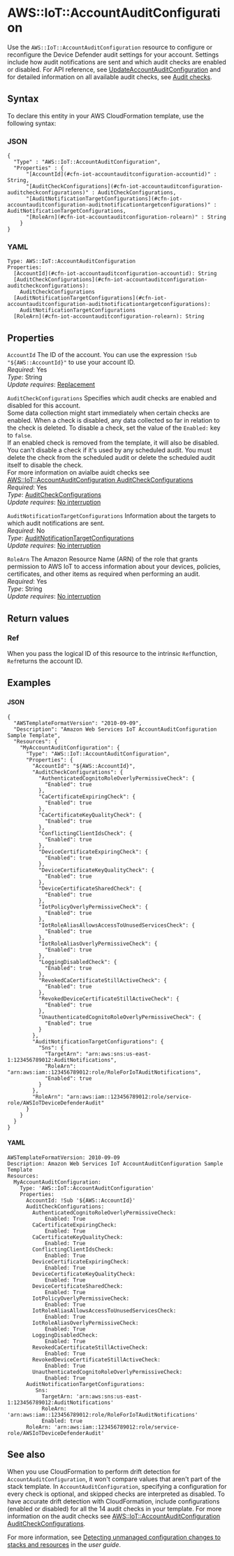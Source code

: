 # AWS::IoT::AccountAuditConfiguration<a name="aws-resource-iot-accountauditconfiguration"></a>

Use the `AWS::IoT::AccountAuditConfiguration` resource to configure or reconfigure the Device Defender audit settings for your account\. Settings include how audit notifications are sent and which audit checks are enabled or disabled\. For API reference, see [UpdateAccountAuditConfiguration](https://docs.aws.amazon.com/iot/latest/apireference/API_UpdateAccountAuditConfiguration.html) and for detailed information on all available audit checks, see [Audit checks](https://docs.aws.amazon.com/iot/latest/developerguide/device-defender-audit-checks.html)\.

## Syntax<a name="aws-resource-iot-accountauditconfiguration-syntax"></a>

To declare this entity in your AWS CloudFormation template, use the following syntax:

### JSON<a name="aws-resource-iot-accountauditconfiguration-syntax.json"></a>

```
{
  "Type" : "AWS::IoT::AccountAuditConfiguration",
  "Properties" : {
      "[AccountId](#cfn-iot-accountauditconfiguration-accountid)" : String,
      "[AuditCheckConfigurations](#cfn-iot-accountauditconfiguration-auditcheckconfigurations)" : AuditCheckConfigurations,
      "[AuditNotificationTargetConfigurations](#cfn-iot-accountauditconfiguration-auditnotificationtargetconfigurations)" : AuditNotificationTargetConfigurations,
      "[RoleArn](#cfn-iot-accountauditconfiguration-rolearn)" : String
    }
}
```

### YAML<a name="aws-resource-iot-accountauditconfiguration-syntax.yaml"></a>

```
Type: AWS::IoT::AccountAuditConfiguration
Properties: 
  [AccountId](#cfn-iot-accountauditconfiguration-accountid): String
  [AuditCheckConfigurations](#cfn-iot-accountauditconfiguration-auditcheckconfigurations): 
    AuditCheckConfigurations
  [AuditNotificationTargetConfigurations](#cfn-iot-accountauditconfiguration-auditnotificationtargetconfigurations): 
    AuditNotificationTargetConfigurations
  [RoleArn](#cfn-iot-accountauditconfiguration-rolearn): String
```

## Properties<a name="aws-resource-iot-accountauditconfiguration-properties"></a>

`AccountId`  <a name="cfn-iot-accountauditconfiguration-accountid"></a>
The ID of the account\. You can use the expression `!Sub "${AWS::AccountId}"` to use your account ID\.  
*Required*: Yes  
*Type*: String  
*Update requires*: [Replacement](https://docs.aws.amazon.com/AWSCloudFormation/latest/UserGuide/using-cfn-updating-stacks-update-behaviors.html#update-replacement)

`AuditCheckConfigurations`  <a name="cfn-iot-accountauditconfiguration-auditcheckconfigurations"></a>
Specifies which audit checks are enabled and disabled for this account\.  
Some data collection might start immediately when certain checks are enabled\. When a check is disabled, any data collected so far in relation to the check is deleted\. To disable a check, set the value of the `Enabled:` key to `false`\.  
If an enabled check is removed from the template, it will also be disabled\.  
You can't disable a check if it's used by any scheduled audit\. You must delete the check from the scheduled audit or delete the scheduled audit itself to disable the check\.  
For more information on avialbe auidt checks see [AWS::IoT::AccountAuditConfiguration AuditCheckConfigurations](https://docs.aws.amazon.com/AWSCloudFormation/latest/UserGuide/aws-properties-iot-accountauditconfiguration-auditcheckconfigurations.html)  
*Required*: Yes  
*Type*: [AuditCheckConfigurations](aws-properties-iot-accountauditconfiguration-auditcheckconfigurations.md)  
*Update requires*: [No interruption](https://docs.aws.amazon.com/AWSCloudFormation/latest/UserGuide/using-cfn-updating-stacks-update-behaviors.html#update-no-interrupt)

`AuditNotificationTargetConfigurations`  <a name="cfn-iot-accountauditconfiguration-auditnotificationtargetconfigurations"></a>
Information about the targets to which audit notifications are sent\.  
*Required*: No  
*Type*: [AuditNotificationTargetConfigurations](aws-properties-iot-accountauditconfiguration-auditnotificationtargetconfigurations.md)  
*Update requires*: [No interruption](https://docs.aws.amazon.com/AWSCloudFormation/latest/UserGuide/using-cfn-updating-stacks-update-behaviors.html#update-no-interrupt)

`RoleArn`  <a name="cfn-iot-accountauditconfiguration-rolearn"></a>
The Amazon Resource Name \(ARN\) of the role that grants permission to AWS IoT to access information about your devices, policies, certificates, and other items as required when performing an audit\.  
*Required*: Yes  
*Type*: String  
*Update requires*: [No interruption](https://docs.aws.amazon.com/AWSCloudFormation/latest/UserGuide/using-cfn-updating-stacks-update-behaviors.html#update-no-interrupt)

## Return values<a name="aws-resource-iot-accountauditconfiguration-return-values"></a>

### Ref<a name="aws-resource-iot-accountauditconfiguration-return-values-ref"></a>

 When you pass the logical ID of this resource to the intrinsic `Ref`function, `Ref`returns the account ID\. 

## Examples<a name="aws-resource-iot-accountauditconfiguration--examples"></a>



### <a name="aws-resource-iot-accountauditconfiguration--examples--"></a>



#### JSON<a name="aws-resource-iot-accountauditconfiguration--examples----json"></a>

```
{
  "AWSTemplateFormatVersion": "2010-09-09",
  "Description": "Amazon Web Services IoT AccountAuditConfiguration Sample Template",
  "Resources": {
    "MyAccountAuditConfiguration": {
      "Type": "AWS::IoT::AccountAuditConfiguration",
      "Properties": {
        "AccountId": "${AWS::AccountId}",
        "AuditCheckConfigurations": {
          "AuthenticatedCognitoRoleOverlyPermissiveCheck": {
            "Enabled": true
          },
          "CaCertificateExpiringCheck": {
            "Enabled": true
          },
          "CaCertificateKeyQualityCheck": {
            "Enabled": true
          },
          "ConflictingClientIdsCheck": {
            "Enabled": true
          },
          "DeviceCertificateExpiringCheck": {
            "Enabled": true
          },
          "DeviceCertificateKeyQualityCheck": {
            "Enabled": true
          },
          "DeviceCertificateSharedCheck": {
            "Enabled": true
          },
          "IotPolicyOverlyPermissiveCheck": {
            "Enabled": true
          },
          "IotRoleAliasAllowsAccessToUnusedServicesCheck": {
            "Enabled": true
          },
          "IotRoleAliasOverlyPermissiveCheck": {
            "Enabled": true
          },
          "LoggingDisabledCheck": {
            "Enabled": true
          },
          "RevokedCaCertificateStillActiveCheck": {
            "Enabled": true
          },
          "RevokedDeviceCertificateStillActiveCheck": {
            "Enabled": true
          },
          "UnauthenticatedCognitoRoleOverlyPermissiveCheck": {
            "Enabled": true
          }
        },
        "AuditNotificationTargetConfigurations": {
          "Sns": {
            "TargetArn": "arn:aws:sns:us-east-1:123456789012:AuditNotifications",
            "RoleArn": "arn:aws:iam::123456789012:role/RoleForIoTAuditNotifications",
            "Enabled": true
          }
        },
        "RoleArn": "arn:aws:iam::123456789012:role/service-role/AWSIoTDeviceDefenderAudit"
      }
    }
  }
}
```

#### YAML<a name="aws-resource-iot-accountauditconfiguration--examples----yaml"></a>

```
AWSTemplateFormatVersion: 2010-09-09
Description: Amazon Web Services IoT AccountAuditConfiguration Sample Template
Resources:
  MyAccountAuditConfiguration:
    Type: 'AWS::IoT::AccountAuditConfiguration'
    Properties:
      AccountId: !Sub '${AWS::AccountId}'
      AuditCheckConfigurations:
        AuthenticatedCognitoRoleOverlyPermissiveCheck: 
        	Enabled: True
        CaCertificateExpiringCheck: 
        	Enabled: True
        CaCertificateKeyQualityCheck: 
        	Enabled: True
        ConflictingClientIdsCheck: 
        	Enabled: True
        DeviceCertificateExpiringCheck: 
        	Enabled: True
        DeviceCertificateKeyQualityCheck: 
        	Enabled: True
        DeviceCertificateSharedCheck: 
        	Enabled: True
        IotPolicyOverlyPermissiveCheck: 
        	Enabled: True
        IotRoleAliasAllowsAccessToUnusedServicesCheck: 
        	Enabled: True
        IotRoleAliasOverlyPermissiveCheck: 
        	Enabled: True
        LoggingDisabledCheck: 
        	Enabled: True
        RevokedCaCertificateStillActiveCheck: 
        	Enabled: True
        RevokedDeviceCertificateStillActiveCheck: 
        	Enabled: True
        UnauthenticatedCognitoRoleOverlyPermissiveCheck: 
        	Enabled: True
      AuditNotificationTargetConfigurations:
         Sns:
           TargetArn: 'arn:aws:sns:us-east-1:123456789012:AuditNotifications'
           RoleArn: 'arn:aws:iam::123456789012:role/RoleForIoTAuditNotifications'
           Enabled: true
      RoleArn: 'arn:aws:iam::123456789012:role/service-role/AWSIoTDeviceDefenderAudit'
```

## See also<a name="aws-resource-iot-accountauditconfiguration--seealso"></a>

When you use CloudFormation to perform drift detection for `AccountAuditConfiguration`, it won't compare values that aren't part of the stack template\. In `AccountAuditConfiguration`, specifying a configuration for every check is optional, and skipped checks are interpreted as disabled\. To have accurate drift detection with CloudFormation, include configurations \(enabled or disabled\) for all the 14 audit checks in your template\. For more information on the audit checks see [AWS::IoT::AccountAuditConfiguration AuditCheckConfigurations](https://docs.aws.amazon.com/AWSCloudFormation/latest/UserGuide/aws-properties-iot-accountauditconfiguration-auditcheckconfigurations.html)\.

For more information, see [Detecting unmanaged configuration changes to stacks and resources](https://docs.aws.amazon.com/AWSCloudFormation/latest/UserGuide/using-cfn-stack-drift.html) in the *user guide*\.